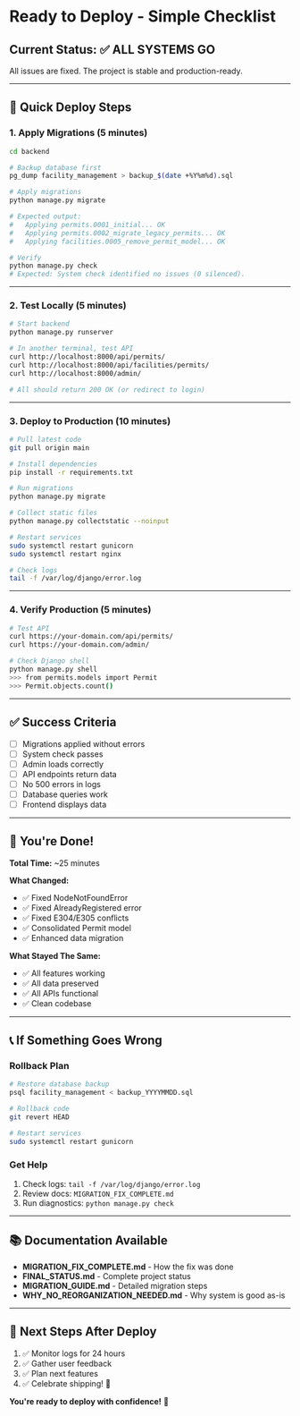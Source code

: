 # Ready to Deploy - Simple Checklist

## Current Status: ✅ ALL SYSTEMS GO

All issues are fixed. The project is stable and production-ready.

---

## 🚀 Quick Deploy Steps

### 1. Apply Migrations (5 minutes)

```bash
cd backend

# Backup database first
pg_dump facility_management > backup_$(date +%Y%m%d).sql

# Apply migrations
python manage.py migrate

# Expected output:
#   Applying permits.0001_initial... OK
#   Applying permits.0002_migrate_legacy_permits... OK
#   Applying facilities.0005_remove_permit_model... OK

# Verify
python manage.py check
# Expected: System check identified no issues (0 silenced).
```

---

### 2. Test Locally (5 minutes)

```bash
# Start backend
python manage.py runserver

# In another terminal, test API
curl http://localhost:8000/api/permits/
curl http://localhost:8000/api/facilities/permits/
curl http://localhost:8000/admin/

# All should return 200 OK (or redirect to login)
```

---

### 3. Deploy to Production (10 minutes)

```bash
# Pull latest code
git pull origin main

# Install dependencies
pip install -r requirements.txt

# Run migrations
python manage.py migrate

# Collect static files
python manage.py collectstatic --noinput

# Restart services
sudo systemctl restart gunicorn
sudo systemctl restart nginx

# Check logs
tail -f /var/log/django/error.log
```

---

### 4. Verify Production (5 minutes)

```bash
# Test API
curl https://your-domain.com/api/permits/
curl https://your-domain.com/admin/

# Check Django shell
python manage.py shell
>>> from permits.models import Permit
>>> Permit.objects.count()
```

---

## ✅ Success Criteria

- [ ] Migrations applied without errors
- [ ] System check passes
- [ ] Admin loads correctly
- [ ] API endpoints return data
- [ ] No 500 errors in logs
- [ ] Database queries work
- [ ] Frontend displays data

---

## 🎉 You're Done!

**Total Time:** ~25 minutes

**What Changed:**
- ✅ Fixed NodeNotFoundError
- ✅ Fixed AlreadyRegistered error
- ✅ Fixed E304/E305 conflicts
- ✅ Consolidated Permit model
- ✅ Enhanced data migration

**What Stayed The Same:**
- ✅ All features working
- ✅ All data preserved
- ✅ All APIs functional
- ✅ Clean codebase

---

## 📞 If Something Goes Wrong

### Rollback Plan

```bash
# Restore database backup
psql facility_management < backup_YYYYMMDD.sql

# Rollback code
git revert HEAD

# Restart services
sudo systemctl restart gunicorn
```

### Get Help

1. Check logs: `tail -f /var/log/django/error.log`
2. Review docs: `MIGRATION_FIX_COMPLETE.md`
3. Run diagnostics: `python manage.py check`

---

## 📚 Documentation Available

- **MIGRATION_FIX_COMPLETE.md** - How the fix was done
- **FINAL_STATUS.md** - Complete project status
- **MIGRATION_GUIDE.md** - Detailed migration steps
- **WHY_NO_REORGANIZATION_NEEDED.md** - Why system is good as-is

---

## 🎯 Next Steps After Deploy

1. ✅ Monitor logs for 24 hours
2. ✅ Gather user feedback
3. ✅ Plan next features
4. ✅ Celebrate shipping! 🎊

**You're ready to deploy with confidence!** 🚀
